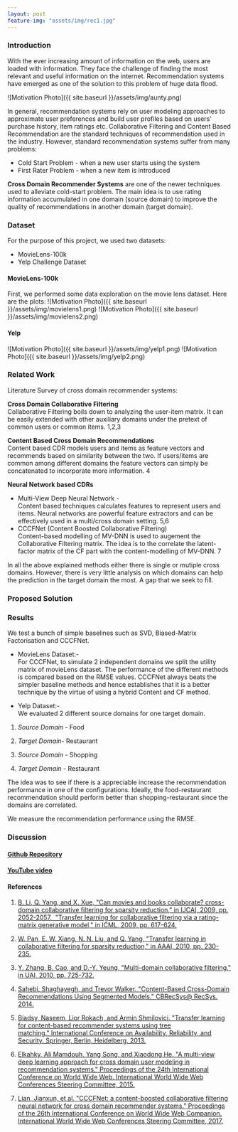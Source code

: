 ```yaml
---
layout: post
feature-img: "assets/img/rec1.jpg"
---
```



### Introduction

With the ever increasing amount of information on the web, users are loaded with information. They face the challenge of 
finding the most relevant and useful information on the internet. Recommendation systems have emerged as one of the solution 
to this problem of huge data flood.

![Motivation Photo]({{ site.baseurl }}/assets/img/aunty.png)

In general, recommendation systems rely on user modeling approaches to approximate user preferences and build user profiles based on 
users' purchase history, item ratings etc. Collaborative Filtering and Content Based Recommendation are the standard 
techniques of recommendation used in the industry. However, standard recommendation systems suffer from many 
problems:
* Cold Start Problem - when a new user starts using the system
* First Rater Problem - when a new item is introduced

**Cross Domain Recommender Systems** are one of the newer techniques used to alleviate cold-start problem.
The main idea is to use rating information accumulated in one domain (source domain) to improve the quality of recommendations
in another domain (target domain).

### Dataset
For the purpose of this project, we used two datasets:
* MovieLens-100k 
* Yelp Challenge Dataset

#### MovieLens-100k
First, we performed some data exploration on the movie lens dataset. Here are the plots:
![Motivation Photo]({{ site.baseurl }}/assets/img/movielens1.png)
![Motivation Photo]({{ site.baseurl }}/assets/img/movielens2.png)
#### Yelp
![Motivation Photo]({{ site.baseurl }}/assets/img/yelp1.png)
![Motivation Photo]({{ site.baseurl }}/assets/img/yelp2.png)

### Related Work
Literature Survey of cross domain recommender systems:

**Cross Domain Collaborative Filtering**
<br>Collaborative Filtering boils down to analyzing the user-item matrix. It can be easily extended with other auxiliary domains under the pretext of common users or common items. 1,2,3
	
**Content Based Cross Domain Recommendations**
<br>Content based CDR models users and items as feature vectors and recommends based on similarity between the two. If users/items are common among different domains the feature vectors can simply be concatenated to incorporate more information. 4

**Neural Network based CDRs**
* Multi-View Deep Neural Network -
<br>Content based techniques calculates features to represent users and items. Neural networks are powerful feature extractors and can be effectively used in a multi/cross domain setting. 5,6
* CCCFNet (Content Boosted Collaborative Filtering)
<br>Content-based modelling of MV-DNN is used to augement the Collaborative Filtering matrix. The idea is to the correlate the latent-factor matrix of the CF part with the content-modelling of MV-DNN. 7

In all the above explained methods either there is single or mutiple cross domains. However, there is very little analysis on which domains can help the prediction in the target domain the most. A gap that we seek to fill. 

### Proposed Solution

### Results
We test a bunch of simple baselines such as SVD, Biased-Matrix Factorisation and CCCFNet. 
* MovieLens Dataset:- 
<br> For CCCFNet, to simulate 2 independent domains we split the utility matrix of movieLens dataset. The performance of the different methods is compared based on the RMSE values. CCCFNet always beats the simpler baseline methods and hence establishes that it is a better technique by the virtue of using a hybrid Content and CF method.

* Yelp Dataset:- 
<br> We evaluated 2 different source domains for one target domain.

1. *Source Domain* - Food
2. *Target Domain*- Restaurant

1. *Source Domain* - Shopping
2. *Target Domain* - Restaurant

The idea was to see if there is a appreciable increase the recommendation performance in one of the configurations. Ideally, the food-restaurant recommendation should perform better than shopping-restaurant since the domains are correlated. 

We measure the recommendation performance using the RMSE. 

### Discussion



#### [Github Repository](https://github.com/anjali-chadha/recommending-the-recommenders)


#### [YouTube video](https://youtu.be/-vPDSKx2FJY)

#### References
1. [B. Li, Q. Yang, and X. Xue, "Can movies and books collaborate? cross-domain collaborative filtering for sparsity reduction," in IJCAI, 2009, pp. 2052-2057.
 "Transfer learning for collaborative filtering via a rating-matrix generative model," in ICML, 2009, pp. 617-624.](https://www.ijcai.org/Proceedings/09/Papers/338.pdf)
 
2. [W. Pan, E. W. Xiang, N. N. Liu, and Q. Yang, "Transfer learning in collaborative filtering for sparsity reduction," in AAAI, 2010, pp. 230-235.](https://www.aaai.org/ocs/index.php/AAAI/AAAI10/paper/view/1649)

3. [Y. Zhang, B. Cao, and D.-Y. Yeung, "Multi-domain collaborative filtering," in UAI, 2010, pp. 725-732.](https://arxiv.org/pdf/1203.3535.pdf)

4. [Sahebi, Shaghayegh, and Trevor Walker. "Content-Based Cross-Domain Recommendations Using Segmented Models." CBRecSys@ RecSys. 2014.](http://ceur-ws.org/Vol-1245/cbrecsys2014-paper09.pdf)

5. [Biadsy, Naseem, Lior Rokach, and Armin Shmilovici. "Transfer learning for content-based recommender systems using tree matching." International Conference on Availability, Reliability, and Security. Springer, Berlin, Heidelberg, 2013.](https://arxiv.org/pdf/1305.3384.pdf)

6. [Elkahky, Ali Mamdouh, Yang Song, and Xiaodong He. "A multi-view deep learning approach for cross domain user modeling in recommendation systems." Proceedings of the 24th International Conference on World Wide Web. International World Wide Web Conferences Steering Committee, 2015.](https://www.microsoft.com/en-us/research/wp-content/uploads/2016/02/frp1159-songA.pdf)

7. [Lian, Jianxun, et al. "CCCFNet: a content-boosted collaborative filtering neural network for cross domain recommender systems." Proceedings of the 26th International Conference on World Wide Web Companion. International World Wide Web Conferences Steering Committee, 2017.](http://delivery.acm.org/10.1145/3060000/3054207/p817-lian.pdf?ip=165.91.13.19&id=3054207&acc=ACTIVE%20SERVICE&key=B63ACEF81C6334F5%2E79B51EFA2DE92FE8%2E4D4702B0C3E38B35%2E4D4702B0C3E38B35&__acm__=1524538725_ebb4ce384e81128d1c48f17f492c89da)
